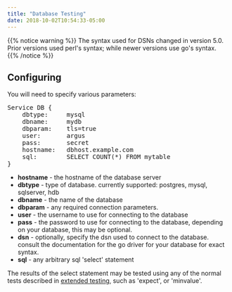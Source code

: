 ```yaml
---
title: "Database Testing"
date: 2018-10-02T10:54:33-05:00
---
```


{{% notice warning %}}
The syntax used for DSNs changed in version 5.0.
Prior versions used perl's syntax; while newer versions use go's syntax.
{{% /notice %}}


## Configuring

You will need to specify various parameters:

<pre>Service DB {
    dbtype:     mysql
    dbname:     mydb
    dbparam:    tls=true
    user:       argus
    pass:       secret
    hostname:   dbhost.example.com
    sql:        SELECT COUNT(*) FROM mytable
}
</pre>

*   **hostname** - the hostname of the database server
*   **dbtype**   - type of database. currently supported: postgres, mysql, sqlserver, hdb
*   **dbname**   - the name of the database
*   **dbparam**  - any required connection parameters.
*   **user** - the username to use for connecting to the database
*   **pass** - the password to use for connecting to the database, depending on your database, this may be optional.
*   **dsn** - optionally, specify the dsn used to connect to the database. consult the documentation for the go driver for your database for exact syntax.
*   **sql** - any arbitrary sql 'select' statement

The results of the select statement may be tested using any of the normal tests described in [extended testing](xtservices.html), such as 'expect', or 'minvalue'.


